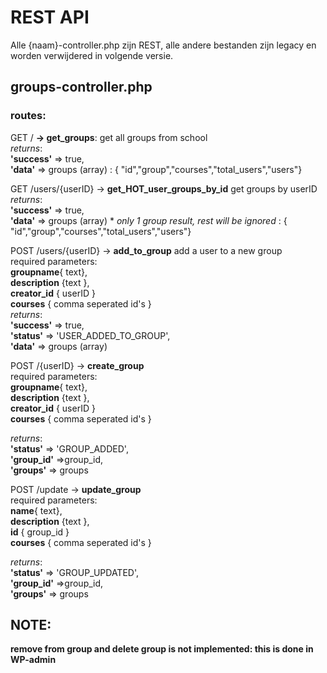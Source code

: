# REST API  
Alle {naam}-controller.php zijn REST, alle andere bestanden zijn legacy en worden verwijdered in volgende versie.
## groups-controller.php  

### routes:
GET / **-> get_groups**: get all groups from school  
*returns*:  
**'success'** => true,  
**'data'** => groups (array) : { "id","group","courses","total_users","users"}
  
GET /users/{userID} -> **get_HOT_user_groups_by_id** get groups by userID  
*returns*:  
**'success'** => true,  
**'data'** => groups (array) \* *only 1 group result, rest will be ignored* : { "id","group","courses","total_users","users"} 

POST /users/{userID} -> **add_to_group** add a user to a new group  
required parameters:  
**groupname**{ text},  
**description** {text },  
**creator_id** { userID }  
**courses** { comma seperated id's }  
*returns*:  
**'success'** => true,  
**'status'** => 'USER_ADDED_TO_GROUP',  
**'data'** => groups (array) 

POST /{userID} -> **create_group**  
required parameters:  
**groupname**{ text},  
**description** {text },  
**creator_id** { userID }  
**courses** { comma seperated id's }  

*returns*:  
**'status'** => 'GROUP_ADDED',  
**'group_id'** =>group_id,  
**'groups'** => groups 

POST /update -> **update_group**  
required parameters:  
**name**{ text},  
**description** {text },  
**id** { group_id }  
**courses** { comma seperated id's }  

*returns*:  
**'status'** => 'GROUP_UPDATED',  
**'group_id'** =>group_id,  
**'groups'** => groups  
## NOTE: ##

**remove from group and delete group is not implemented: this is done in WP-admin**

